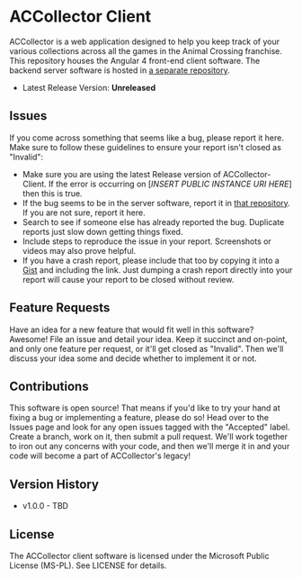 ACCollector Client
==================
ACCollector is a web application designed to help you keep track of your various collections across all the games in the Animal Crossing franchise. This repository houses the Angular 4 front-end client software. The backend server software is hosted in [a separate repository](https://github.com/Drakmyth/ACCollector-Server).

* Latest Release Version: **Unreleased**

Issues
------
If you come across something that seems like a bug, please report it here. Make sure to follow these guidelines to ensure your report isn't closed as "Invalid":

* Make sure you are using the latest Release version of ACCollector-Client. If the error is occurring on [*INSERT PUBLIC INSTANCE URI HERE*] then this is true.
* If the bug seems to be in the server software, report it in [that repository](https://github.com/Drakmyth/ACCollector-Server). If you are not sure, report it here.
* Search to see if someone else has already reported the bug. Duplicate reports just slow down getting things fixed.
* Include steps to reproduce the issue in your report. Screenshots or videos may also prove helpful.
* If you have a crash report, please include that too by copying it into a [Gist](https://gist.github.com) and including the link. Just dumping a crash report directly into your report will cause your report to be closed without review.

Feature Requests
----------------
Have an idea for a new feature that would fit well in this software? Awesome! File an issue and detail your idea. Keep it succinct and on-point, and only one feature per request, or it'll get closed as "Invalid". Then we'll discuss your idea some and decide whether to implement it or not.

Contributions
-------------
This software is open source! That means if you'd like to try your hand at fixing a bug or implementing a feature, please do so! Head over to the Issues page and look for any open issues tagged with the "Accepted" label. Create a branch, work on it, then submit a pull request. We'll work together to iron out any concerns with your code, and then we'll merge it in and your code will become a part of ACCollector's legacy!

Version History
---------------
* v1.0.0 - TBD

License
-------
The ACCollector client software is licensed under the Microsoft Public License (MS-PL). See LICENSE for details.
